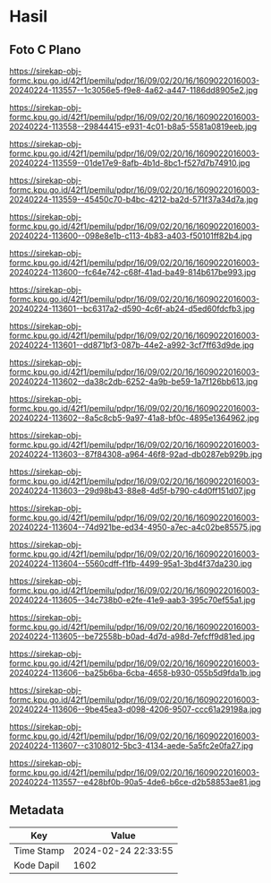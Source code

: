 # Hasil

## Foto C Plano

https://sirekap-obj-formc.kpu.go.id/42f1/pemilu/pdpr/16/09/02/20/16/1609022016003-20240224-113557--1c3056e5-f9e8-4a62-a447-1186dd8905e2.jpg

https://sirekap-obj-formc.kpu.go.id/42f1/pemilu/pdpr/16/09/02/20/16/1609022016003-20240224-113558--29844415-e931-4c01-b8a5-5581a0819eeb.jpg

https://sirekap-obj-formc.kpu.go.id/42f1/pemilu/pdpr/16/09/02/20/16/1609022016003-20240224-113559--01de17e9-8afb-4b1d-8bc1-f527d7b74910.jpg

https://sirekap-obj-formc.kpu.go.id/42f1/pemilu/pdpr/16/09/02/20/16/1609022016003-20240224-113559--45450c70-b4bc-4212-ba2d-571f37a34d7a.jpg

https://sirekap-obj-formc.kpu.go.id/42f1/pemilu/pdpr/16/09/02/20/16/1609022016003-20240224-113600--098e8e1b-c113-4b83-a403-f50101ff82b4.jpg

https://sirekap-obj-formc.kpu.go.id/42f1/pemilu/pdpr/16/09/02/20/16/1609022016003-20240224-113600--fc64e742-c68f-41ad-ba49-814b617be993.jpg

https://sirekap-obj-formc.kpu.go.id/42f1/pemilu/pdpr/16/09/02/20/16/1609022016003-20240224-113601--bc6317a2-d590-4c6f-ab24-d5ed60fdcfb3.jpg

https://sirekap-obj-formc.kpu.go.id/42f1/pemilu/pdpr/16/09/02/20/16/1609022016003-20240224-113601--dd871bf3-087b-44e2-a992-3cf7ff63d9de.jpg

https://sirekap-obj-formc.kpu.go.id/42f1/pemilu/pdpr/16/09/02/20/16/1609022016003-20240224-113602--da38c2db-6252-4a9b-be59-1a7f126bb613.jpg

https://sirekap-obj-formc.kpu.go.id/42f1/pemilu/pdpr/16/09/02/20/16/1609022016003-20240224-113602--8a5c8cb5-9a97-41a8-bf0c-4895e1364962.jpg

https://sirekap-obj-formc.kpu.go.id/42f1/pemilu/pdpr/16/09/02/20/16/1609022016003-20240224-113603--87f84308-a964-46f8-92ad-db0287eb929b.jpg

https://sirekap-obj-formc.kpu.go.id/42f1/pemilu/pdpr/16/09/02/20/16/1609022016003-20240224-113603--29d98b43-88e8-4d5f-b790-c4d0ff151d07.jpg

https://sirekap-obj-formc.kpu.go.id/42f1/pemilu/pdpr/16/09/02/20/16/1609022016003-20240224-113604--74d921be-ed34-4950-a7ec-a4c02be85575.jpg

https://sirekap-obj-formc.kpu.go.id/42f1/pemilu/pdpr/16/09/02/20/16/1609022016003-20240224-113604--5560cdff-f1fb-4499-95a1-3bd4f37da230.jpg

https://sirekap-obj-formc.kpu.go.id/42f1/pemilu/pdpr/16/09/02/20/16/1609022016003-20240224-113605--34c738b0-e2fe-41e9-aab3-395c70ef55a1.jpg

https://sirekap-obj-formc.kpu.go.id/42f1/pemilu/pdpr/16/09/02/20/16/1609022016003-20240224-113605--be72558b-b0ad-4d7d-a98d-7efcff9d81ed.jpg

https://sirekap-obj-formc.kpu.go.id/42f1/pemilu/pdpr/16/09/02/20/16/1609022016003-20240224-113606--ba25b6ba-6cba-4658-b930-055b5d9fda1b.jpg

https://sirekap-obj-formc.kpu.go.id/42f1/pemilu/pdpr/16/09/02/20/16/1609022016003-20240224-113606--9be45ea3-d098-4206-9507-ccc61a29198a.jpg

https://sirekap-obj-formc.kpu.go.id/42f1/pemilu/pdpr/16/09/02/20/16/1609022016003-20240224-113607--c3108012-5bc3-4134-aede-5a5fc2e0fa27.jpg

https://sirekap-obj-formc.kpu.go.id/42f1/pemilu/pdpr/16/09/02/20/16/1609022016003-20240224-113557--e428bf0b-90a5-4de6-b6ce-d2b58853ae81.jpg


## Metadata

| Key        | Value               |
| ---------- | ------------------- |
| Time Stamp | 2024-02-24 22:33:55 |
| Kode Dapil | 1602                |



